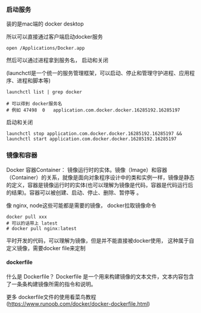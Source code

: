 
### 启动服务
装的是mac端的 docker desktop 

所以可以直接通过客户端启动docker服务

```shell
open /Applications/Docker.app
```
然后可以通过进程拿到服务名， 启动和关闭

(launchctl是一个统一的服务管理框架，可以启动、停止和管理守护进程、应用程序、进程和脚本等)
```shell
launchctl list | grep docker

# 可以得到 docker服务名
# 例如 47498	0	application.com.docker.docker.16285192.16285197
```

启动和关闭
```shell
launchctl stop application.com.docker.docker.16285192.16285197 && launchctl start application.com.docker.docker.16285192.16285197
```

### 镜像和容器

Docker 容器Container： 镜像运行时的实体。镜像（Image）和容器（Container）的关系，就像是面向对象程序设计中的类和实例一样，镜像是静态的定义，容器是镜像运行时的实体(也可以理解为镜像是代码，容器是代码运行后的结果)。容器可以被创建、启动、停止、删除、暂停等 。


像 nginx, node这些可能都是需要的镜像， docker拉取镜像命令

 ```shell 
 docker pull xxx
 # 可以的话带上 latest   
 # docker pull nginx:latest
 ```

平时开发的代码，可以理解为镜像，但是并不能直接被docker使用， 这种属于自定义镜像，需要docker file来定制

#### dockerfile

什么是 Dockerfile？
Dockerfile 是一个用来构建镜像的文本文件，文本内容包含了一条条构建镜像所需的指令和说明。

更多 dockerfile文件的使用看菜鸟教程(https://www.runoob.com/docker/docker-dockerfile.html)

